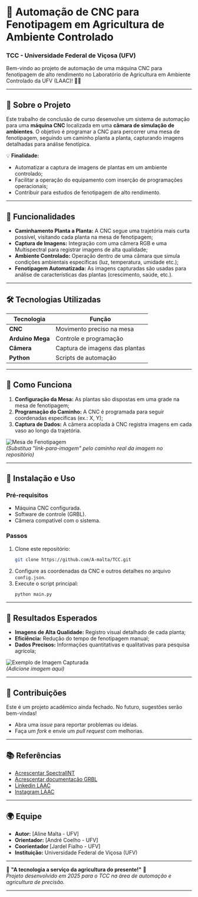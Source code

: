# 🌱 Automação de CNC para Fenotipagem em Agricultura de Ambiente Controlado  
### TCC - Universidade Federal de Viçosa (UFV)  
Bem-vindo ao projeto de automação de uma máquina CNC para fenotipagem de alto rendimento no Laboratório de Agricultura em Ambiente Controlado da UFV (LAAC)! 🚜🔬  

---

## 📝 Sobre o Projeto  
Este trabalho de conclusão de curso desenvolve um sistema de automação para uma **máquina CNC** localizada em uma **câmara de simulação de ambientes**. O objetivo é programar a CNC para percorrer uma mesa de fenotipagem, seguindo um caminho planta a planta, capturando imagens detalhadas para análise fenotípica.  

💡 **Finalidade:**  
- Automatizar a captura de imagens de plantas em um ambiente controlado;  
- Facilitar a operação do equipamento com inserção de programações operacionais;  
- Contribuir para estudos de fenotipagem de alto rendimento.  

---

## 🌟 Funcionalidades  
- **Caminhamento Planta a Planta:** A CNC segue uma trajetória mais curta possível, visitando cada planta na mesa de fenotipagem;  
- **Captura de Imagens:** Integração com uma câmera RGB e uma Multispectral para registrar imagens de alta qualidade;  
- **Ambiente Controlado:** Operação dentro de uma câmara que simula condições ambientais específicas (luz, temperatura, umidade etc.);  
- **Fenotipagem Automatizada:** As imagens capturadas são usadas para análise de características das plantas (crescimento, saúde, etc.).  

---

## 🛠️ Tecnologias Utilizadas  
| Tecnologia       | Função                          |  
|-------------------|---------------------------------|  
| **CNC**          | Movimento preciso na mesa       |  
| **Arduino Mega** | Controle e programação |  
| **Câmera**       | Captura de imagens das plantas  |  
| **Python**       | Scripts de automação  |  

---

## 📸 Como Funciona  
1. **Configuração da Mesa:** As plantas são dispostas em uma grade na mesa de fenotipagem;  
2. **Programação do Caminho:** A CNC é programada para seguir coordenadas específicas (ex.: X, Y);  
3. **Captura de Dados:** A câmera acoplada à CNC registra imagens em cada vaso ao longo da trajetória.    

![Mesa de Fenotipagem](https://github.com/A-malta/TCC/blob/main/images/PhenotypingRoom.jpeg)   
*(Substitua "link-para-imagem" pelo caminho real da imagem no repositório)*  

---

## 🚀 Instalação e Uso  
### Pré-requisitos  
- Máquina CNC configurada.  
- Software de controle (GRBL).  
- Câmera compatível com o sistema.  

### Passos  
1. Clone este repositório:  
   ```bash
   git clone https://github.com/A-malta/TCC.git
   ```
2. Configure as coordenadas da CNC e outros detalhes no arquivo `config.json`.  
3. Execute o script principal:  
   ```bash
   python main.py
   ```

---

## 🌿 Resultados Esperados  
- **Imagens de Alta Qualidade:** Registro visual detalhado de cada planta;  
- **Eficiência:** Redução do tempo de fenotipagem manual;  
- **Dados Precisos:** Informações quantitativas e qualitativas para pesquisa agrícola;  

![Exemplo de Imagem Capturada](link-para-imagem/imagem_planta.jpg)  
*(Adicione imagem aqui)*  

---

## 🤝 Contribuições  
Este é um projeto acadêmico ainda fechado. No futuro, sugestões serão bem-vindas!  
- Abra uma *issue* para reportar problemas ou ideias.  
- Faça um *fork* e envie um *pull request* com melhorias.  

---

## 📚 Referências  
- [Acrescentar SpectralINT](https://github.com/gnea/grbl)
- [Acrescentar documentação GRBL](https://github.com/gnea/grbl)  
- [Linkedin LAAC](https://www.linkedin.com/company/laac-ufv/posts/?feedView=all)
- [Instagram LAAC](https://www.instagram.com/laac.ufv/)

---

## 🌍 Equipe  
- **Autor:** [Aline Malta - UFV]  
- **Orientador:** [André Coelho - UFV]
- **Coorientador** [Jardel Fialho - UFV]
- **Instituição:** Universidade Federal de Viçosa (UFV)  

---

🌱 **"A tecnologia a serviço da agricultura do presente!"** 🌱  
*Projeto desenvolvido em 2025 para o TCC na área de automação e agricultura de precisão.*

---
